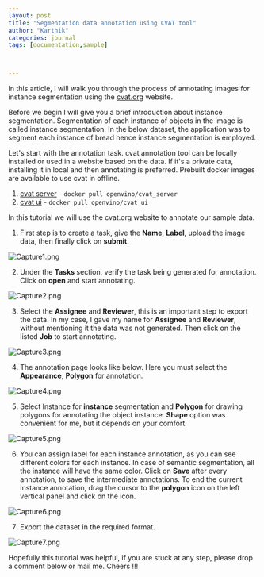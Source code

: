 ```yaml
---
layout: post
title: "Segmentation data annotation using CVAT tool"
author: "Karthik"
categories: journal
tags: [documentation,sample]



---
```










In this article, I will walk you through the process of annotating images for instance segmentation using the [cvat.org](https://cvat.org/) website. 

Before we begin I will give you a brief introduction about instance segmentation. Segmentation of each instance of objects in the image is called instance segmentation. In the below dataset, the application was to segment each instance of bread hence instance segmentation is employed. 

Let's start with the annotation task. cvat annotation tool can be locally installed or used in a website based on the data. If it's a private data, installing it in local and then annotating is preferred. Prebuilt docker images are available to use cvat in offline. 

1. [cvat server](https://hub.docker.com/r/openvino/cvat_server) - ```docker pull openvino/cvat_server```
2. [cvat ui](https://hub.docker.com/r/openvino/cvat_ui) - ```docker pull openvino/cvat_ui```



In this tutorial we will use the cvat.org website to annotate our sample data. 

1. First step is to create a task, give the **Name**, **Label**, upload the image data, then finally click on **submit**. 



![Capture1.png](https://i.postimg.cc/L8xKYYW6/Capture1.png)



2. Under the **Tasks** section, verify the task being generated for annotation. Click on **open** and start annotating.

![Capture2.png](https://i.postimg.cc/2SC64W8s/Capture2.png)

3. Select the **Assignee** and **Reviewer**, this is an important step to export the data. In my case, I gave my name for **Assignee** and **Reviewer**, without mentioning it the data was not generated. Then click on the listed **Job** to start annotating. 

![Capture3.png](https://i.postimg.cc/wBTQb3FP/Capture3.png)



4. The annotation page looks like below. Here you must select the **Appearance**, **Polygon** for annotation. 

![Capture4.png](https://i.postimg.cc/kXq6yzTY/Capture4.png)



5. Select Instance for **instance** segmentation and **Polygon** for drawing polygons for annotating the object instance. **Shape** option was convenient for me, but it depends on your comfort. 

![Capture5.png](https://i.postimg.cc/MGQpwmsj/Capture5.png)



6. You can assign label for each instance annotation, as you can see different colors for each instance. In case of semantic segmentation, all the instance will have the same color. Click on **Save** after every annotation, to save the intermediate annotations. To end the current instance annotation, drag the cursor to the **polygon** icon on the left vertical panel and click on the icon. 

![Capture6.png](https://i.postimg.cc/VNB2XSvV/Capture6.png)



7. Export the dataset in the required format. 

![Capture7.png](https://i.postimg.cc/rmwZWQvD/Capture7.png)



Hopefully this tutorial was helpful, if you are stuck at any step, please drop a comment below or mail me. Cheers !!!